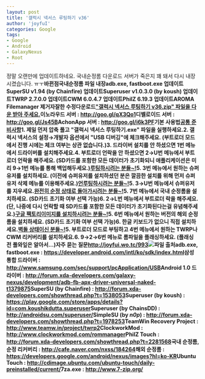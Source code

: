```yaml
---
layout: post
title: '갤럭시 넥서스 루팅하기 v36'
author: 'joyfuI'
categories: Google
tags:
- Google
- Android
- GalaxyNexus
- Root
---
```



<script> location.href='https://cafe.naver.com/develoid/395901' ; </script>

정말 오랜만에 업데이트하네요. 국내순정롬 다운로드 서버가 죽은지 꽤 돼서 다시 내장 시켰습니다. ㅠㅜ<b><b><b>바뀐점</b><b>국내순정롬 파일 내장<b>adb.exe, fastboot.exe 업데이트<b>SuperSU v1.94 (by Chainfire) 업데이트<b>Superuser v1.0.3.0 (by koush) 업데이트<b>TWRP 2.7.0.0 업데이트<b>CWM 6.0.4.7 업데이트<b>PhilZ 6.19.3 업데이트<b>AROMA Filemanager 제거<b>자잘한 수정<b><b><b>다운로드</b><b><u>"갤럭시 넥서스 루팅하기 v36.zip" 파일을 다운 받아 주세요.</u><b>이노라우드 서버 : <a href="http://goo.gl/qX3Qo1">http://goo.gl/qX3Qo1</a><b>디벨로이드 서버 : <a href="http://goo.gl/Js45B">http://goo.gl/Js45B</a><b>AchonApp 서버 : <a href="http://goo.gl/i6k3PF">http://goo.gl/i6k3PF</a><b><b><b>기본 사용법</b><b><u>공통 준비사항</u><b>1. 제일 먼저 압축 풀고 "갤럭시 넥서스 루팅하기.exe" 파일을 실행하세요.<b>2. 갤럭시 넥서스의 설정→개발자 옵션에서 "USB 디버깅"에 체크해주세요. (부트로더 모드에서 진행 시에는 체크 여부는 상관 없습니다.)<b>3. 드라이버 설치를 안 하셨으면 1번 메뉴에서 드라이버를 설치해주세요.<b>4. 부트로더 언락을 안 하셨으면 2→U번 메뉴에서 부트로더 언락을 해주세요. (SD카드를 포함한 모든 데이터가 초기화되니 애플리케이션은 미리 9→1번 메뉴를 통해 백업해두세요.)<b><u>루팅하시려는 분들~!</u><b>5. 3번 메뉴에서 원하는 슈퍼유저를 설치하세요. (이전에 슈퍼유저를 설치하셨던 분은 깔끔한 설치를 위해 먼저 슈퍼유저 삭제 메뉴를 이용해주세요.)<b><u>언루팅하시려는 분들~!</u><b>5. 3→U번 메뉴에서 슈퍼유저를 지우세요.<b><u>완전히 순정 상태로 돌아가시려는 분들~!</u><b>5. 7번 메뉴에서 국내 순정롬을 설치하세요. (SD카드 초기화 여부 선택 가능)<b>6. 2→L번 메뉴에서 부트로더 락을 해주세요. (단, 나중에 다시 언락할 때 SD카드를 포함한 모든 데이터가 초기화된다는걸 유념해주세요.)<b><u>구글 팩토리이미지를 설치하시려는 분들~!</u><b>5. 6번 메뉴에서 원하는 버전의 해외 순정롬을 설치하세요. (SD카드 초기화 여부 선택 가능)<b>6. 한글 키보드가 없으니 직접 설치하세요.<b><u>벽돌 상태이신 분들~!</u><b>5. 부트로더 모드로 부팅하고 4번 메뉴에서 원하는 TWRP나 CWM 리커버리를 설치하세요.<b>6. 9→2→6번 메뉴로 롬파일을 플래싱하세요. (플래싱 전 풀와잎은 알아서...)<b><b><b>자주 묻는 질문</b><b><a href="http://joyfui.wo.tc/993">http://joyfui.wo.tc/993</a><b><b><img src="https://cafeptthumb-phinf.pstatic.net/20140329_12/jong970105_1396080245958bxSYr_PNG/36.PNG?type=w740"><b><b><b>파일 출처</b><b>adb.exe, fastboot.exe : <a href="https://developer.android.com/intl/ko/sdk/index.html">https://developer.android.com/intl/ko/sdk/index.html</a><b>삼성 통합 드라이버 : <a href="http://www.samsung.com/sec/support/pcApplication/USB">http://www.samsung.com/sec/support/pcApplication/USB</a><b>Android 1.0 드라이버 : <a href="http://forum.xda-developers.com/galaxy-nexus/development/adb-fb-apx-driver-universal-naked-t1379875">http://forum.xda-developers.com/galaxy-nexus/development/adb-fb-apx-driver-universal-naked-t1379875</a><b>SuperSU (by Chainfire) : <a href="http://forum.xda-developers.com/showthread.php?t=1538053">http://forum.xda-developers.com/showthread.php?t=1538053</a><b>Superuser (by koush) : <a href="https://play.google.com/store/apps/details?id=com.koushikdutta.superuser">https://play.google.com/store/apps/details?id=com.koushikdutta.superuser</a><b>Superuser (by ChainsDD) : <a href="http://androidsu.com/superuser/">http://androidsu.com/superuser/</a><b>SimpleSU (by _n0p_) : <a href="http://forum.xda-developers.com/showthread.php?t=1978253">http://forum.xda-developers.com/showthread.php?t=1978253</a><b>TeamWin Recovery Project : <a href="http://www.teamw.in/project/twrp2">http://www.teamw.in/project/twrp2</a><b>ClockworkMod : <a href="http://www.clockworkmod.com/rommanager">http://www.clockworkmod.com/rommanager</a><b>PhilZ Touch : <a href="http://forum.xda-developers.com/showthread.php?t=2281568">http://forum.xda-developers.com/showthread.php?t=2281568</a><b>국내 순정롬, 순정 리커버리 : <a href="http://cafe.naver.com/nxss/184264">http://cafe.naver.com/nxss/184264</a><b>해외 순정롬 : <a href="https://developers.google.com/android/nexus/images?hl=ko-KR">https://developers.google.com/android/nexus/images?hl=ko-KR</a><b>Ubuntu Touch : <a href="http://cdimage.ubuntu.com/ubuntu-touch/daily-preinstalled/current/">http://cdimage.ubuntu.com/ubuntu-touch/daily-preinstalled/current/</a><b>7za.exe : <a href="http://www.7-zip.org/">http://www.7-zip.org/</a>
